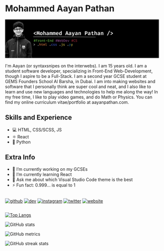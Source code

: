 # Mohammed Aayan Pathan
![I am a Front-End Web-Developer](https://github.com/SyntaxSnipes/syntaxsnipes/blob/main/Aayan's%20High-Res%20Banner.png)

I'm Aayan (or syntaxsnipes on the interwebs). I am 15 years old. I am a student software developer, specializing in Front-End Web-Development, though I aspire to be a Full-Stack. I am a second year GCSE student at GEMS Founders School Al Barsha, in Dubai. I am into making websites and software that I personally think are super cool and neat, and I also like to learn and use new languages and technologies to help me along the way! In my free time, I like to play video games, and do Math or Physics. You can find my online curriculum vitae/portfolio at aayanpathan.com.

## Skills and Experience
- 💻 HTML, CSS/SCSS, JS
- ⚛️ React
- 🐍 Python

## Extra Info
- 🔭 I’m currently working on my GCSEs 
- 🌱 I’m currently learning React 
- 💬 Ask me about which Visual Studio Code theme is the best 
- ⚡ Fun fact: 0.999... is equal to 1 
##

[<img src='https://cdn.jsdelivr.net/npm/simple-icons@3.0.1/icons/github.svg' alt='github' height='40'>](https://github.com/SyntaxSnipes)  [<img src='https://cdn.jsdelivr.net/npm/simple-icons@3.0.1/icons/dev-dot-to.svg' alt='dev' height='40'>](https://dev.to/syntaxsnipes)  [<img src='https://cdn.jsdelivr.net/npm/simple-icons@3.0.1/icons/instagram.svg' alt='instagram' height='40'>](https://www.instagram.com/syntaxsnipes.map/)  [<img src='https://cdn.jsdelivr.net/npm/simple-icons@3.0.1/icons/twitter.svg' alt='twitter' height='40'>](https://twitter.com/syntaxsnipes)  [<img src='https://cdn.jsdelivr.net/npm/simple-icons@3.0.1/icons/icloud.svg' alt='website' height='40'>](https://aayanpathan.com)  
##
[![Top Langs](https://github-readme-stats.vercel.app/api/top-langs/?username=SyntaxSnipes)](https://github.com/anuraghazra/github-readme-stats)

![GitHub stats](https://github-readme-stats.vercel.app/api?username=SyntaxSnipes&show_icons=true)  

![GitHub metrics](https://metrics.lecoq.io/SyntaxSnipes)  

![GitHub streak stats](https://streak-stats.demolab.com/?user=SyntaxSnipes)  

